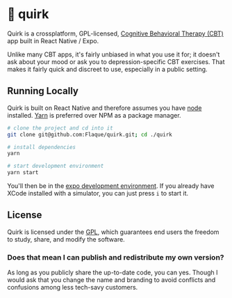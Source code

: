 # 🐙 quirk

Quirk is a crossplatform, GPL-licensed, [Cognitive Behavioral Therapy (CBT)](https://en.wikipedia.org/wiki/Cognitive_behavioral_therapy#Declining_effectiveness) 
app built in React Native / Expo. 

Unlike many CBT apps, it's fairly unbiased in what you use it for; it doesn't ask about your mood or ask you 
to depression-specific CBT exercises. That makes it fairly quick and discreet to use, especially in a public 
setting. 

## Running Locally

Quirk is built on React Native and therefore assumes you have [node](https://nodejs.org/en/) installed. 
[Yarn](https://yarnpkg.com/en/) is preferred over NPM as a package manager.

```sh
# clone the project and cd into it
git clone git@github.com:Flaque/quirk.git; cd ./quirk

# install dependencies
yarn

# start development environment 
yarn start
```

You'll then be in the [expo development environment](https://docs.expo.io/versions/latest/). 
If you already have XCode installed with a simulator, you can just press `i` to start it.

## License

Quirk is licensed under the [GPL](https://en.wikipedia.org/wiki/GNU_General_Public_License), which 
guarantees end users the freedom to study, share, and modify the software.

### Does that mean I can publish and redistribute my own version?

As long as you publicly share the up-to-date code, you can yes. Though I would ask that you change the name and branding 
to avoid conflicts and confusions among less tech-savy customers.
